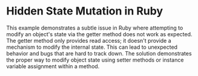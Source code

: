# Hidden State Mutation in Ruby
This example demonstrates a subtle issue in Ruby where attempting to modify an object's state via the getter method does not work as expected.  The getter method only provides read access;  it doesn't provide a mechanism to modify the internal state.  This can lead to unexpected behavior and bugs that are hard to track down. The solution demonstrates the proper way to modify object state using setter methods or instance variable assignment within a method.